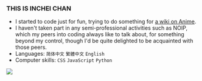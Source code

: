 ### THIS IS INCHEI CHAN
- I started to code just for fun, trying to do something for [a wiki on Anime](https://zh.moegirl.org.cn).
- I haven't taken part in any semi-professional activities such as NOIP, which my peers into coding always like to talk about, for something beyond my control, though I'd be quite delighted to be acquainted with those peers.
- Languages: `简体中文` `繁體中文` `English`
- Computer skills: `CSS` `JavaScript` `Python`
<img src="https://github-readme-stats.vercel.app/api?username=inchei&show_icons=true">
